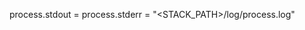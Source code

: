 <!-- layout:code post: 1967-09-26-bluepill_build-your-own-pill-file -->


process.stdout = process.stderr = "&lt;STACK&#95;PATH&gt;/log/process.log"
